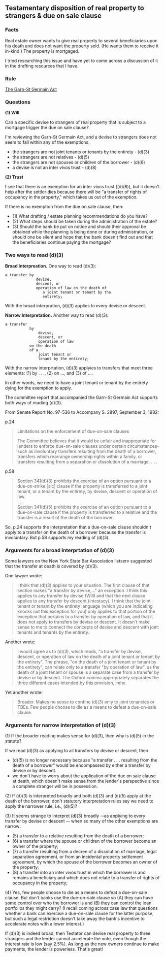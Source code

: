## Testamentary disposition of real property to strangers & due on sale clause

### Facts

Real estate owner wants to give real property to several beneficiaries upon his death and does not want the property sold. (He wants them to receive it in-kind.) The property is mortgaged.

I tried researching this issue and have yet to come across a discussion of it in the drafting resources that I have.  


### Rule

[The Garn-St Germain Act](https://www.law.cornell.edu/uscode/text/12/1701j-3)

<!-- 

- [ ] 2024-03-04 Write the rule section. 

-->


### Questions 

**(1) Will**

Can a specific devise to strangers of real property that is subject to a mortgage trigger the due on sale clause? 

I'm reviewing the Garn-St Germain Act, and a devise to strangers does not seem to fall within any of the exemptions: 

- the strangers are not joint tenants or tenants by the entirety - (d)(3)
- the strangers are not relatives - (d)(5) 
- the strangers are not spouses or children of the borrower - (d)(6) 
- a devise is not an inter vivos trust - (d)(8) 

**(2) Trust**

I see that there is an exemption for an inter vivos trust ((d)(8)), but it doesn't help after the settlor dies because there will be "a transfer of rights of occupancy in the property," which takes us out of the exemption. 

If there is no exemption from the due on sale clause, then: 

- (1) What drafting / estate planning recommendations do you have?
- (2) What steps should be taken during the administration of the estate? 
- (3) Should the bank be put on notice and should their approval be obtained while the planning is being done or during administration, or should one be silent and hope that the bank doesn't find out and that the beneficiaries continue paying the mortgage?


### Two ways to read (d)(3)

**Broad Interpreation.** One way to read (d)(3): 

```
a transfer by 
              devise,
              descent, or
              operation of law on the death of 
                 a joint tenant or tenant by the 
                 entirety;
```

With the broad interpration, (d)(3) applies to every devise or descent. 

**Narrow Interpretation.** Another way to read (d)(3): 

```
a transfer 
           by 
               devise,
               descent, or
               operation of law
           on the death
           of a 
               joint tenant or  
               tenant by the entirety;
```

With the narrow interprtation, (d)(3) applyies to transfers that meet three elements: (1) by . . ., (2) on ..., and (3) of ....

In other words, we need to have a joint tenant or tenant by the entirety dying for the exemption to apply. 

The committee report that accompanied the Garn-St Germain Act supports both ways of reading (d)(3).

From Senate Report No. 97-536 to Accompany S. 2897, September 3, 1982: 

p.24

> Limitations on the enforcement of due-on-sale clauses  
>   
> The Committee believes that it would be unfair and inappropriate for lenders to enforce due-on-sale clauses under certain circumstances-such as involuntary transfers resulting from the death of a borrower, transfers which rearrange ownership rights within a family, or transfers resulting from a separation or dissolution of a marriage. . . . 

p.58

> Section 341(d)(3) prohibits the exercise of an option pursuant to a due-on-strike [sic] clause if the property is transferred to a joint tenant, or a tenant by the entirety, by devise, descent or operation of law.  
> . . .  
> Section 341(d)(5) prohibits the exercise of an option pursuant to a due-on-sale clause if the property is transferred to a relative and the transfer is a result of the death of the borrower.

So, p.24 supports the interpretation that a due-on-sale clause shouldn't apply to a transfer on the death of a borrower because the transfer is involuntary. But p.58 supports my reading of (d)(3). 

### Arguments for a broad interprtation of (d)(3)


Some lawyers on the New York State Bar Association listserv suggested that the transfer at death is covered by (d)(3). 

One lawyer wrote: 

> I think that (d)(3) applies to your situation.  The first clause of that section makes "a transfer by devise,..." an exception.   I think this applies to any transfer by devise (Will) and that the next clause applies to any transfer by descent (intestacy).  I think that the joint tenant or tenant by the entirety language (which you are indicating knocks out this exception for you) only applies to that portion of the exception that pertains to a transfer by operation of law, and that it does not apply to transfers by devise or descent.  It doesn't make sense to me to connect the concepts of devise and descent with joint tenants and tenants by the entirety.

Another wrote: 

> I would agree as to (d)(3), which reads, "a transfer by devise, descent, or operation of law on the death of a joint tenant or tenant by the entirety". The phrase, "on the death of a joint tenant or tenant by the entirety", can relate only to a transfer "by operation of law", as the death of a joint tenant or spouse is a separate case from a transfer by devise or by descent. The Oxford comma appropriately separates the three different cases intended by this provision, imho. 

Yet another wrote: <!-- Lewis Taishoff, [RE: Scope of Garn-St Germain Act (d)(3) exemption?](https://communities.nysba.org/discussion/scope-of-garn-st-germain-act-d3-exemption), NYSBA RE Listserv, March 3, 2024. -->

> Broader. Makes no sense to confine (d)(3) only to joint tenancies or TBEs. Few people choose to die as a means to defeat a due-on-sale clause. 

### Arguments for narrow interpretation of (d)(3)

(1) If the broader reading makes sense for (d)(3), then why is (d)(5) in the statute?

If we read (d)(3) as applying to all transfers by devise or descent, then 

- (d)(5) is no longer necessary because "a transfer . . . resulting from the death of a borrower" would be encompassed by either a transfer by devise or by descent.
- we don't have to worry about the application of the due on sale clause at death, which doesn't make sense from the lender's perspective since a complete stranger will be in possession. 

(2) If (d)(3) is interpreted broadly and both (d)(3) and (d)(5) apply at the death of the borrower, don't statutory interpretation rules say we need to apply the narrower rule, i.e., (d)(5)? 

(3) It seems strange to interpret (d)(3) broadly --as applying to every transfer by devise or descent -- when so many of the other exemptions are narrow: 

- (5)  a transfer to a relative resulting from the death of a borrower;
- (6)  a transfer where the spouse or children of the borrower become an owner of the property;
- (7)  a transfer resulting from a decree of a dissolution of marriage, legal separation agreement, or from an incidental property settlement agreement, by which the spouse of the borrower becomes an owner of the property;
- (8)  a transfer into an inter vivos trust in which the borrower is and remains a beneficiary and which does not relate to a transfer of rights of occupancy in the property;

(4) Yes, few people choose to die as a means to defeat a due-on-sale clause. But don't banks use the due-on-sale clause so (A) they can have some control over who the borrower is and (B) they can control the loan portfolios they might carry? (I recall coming across case law that questions whether a bank can exercise a due-on-sale clause for the latter purpose, but such a legal restriction doesn't take away the bank's incentive to accelerate notes with a lower interest.) 


If (d)(3) is indeed broad, then Testator can devise real property to three strangers and the lender cannot accelerate the note, even though the interest rate is low (say 2.5%). As long as the new owners continue to make payments, the lender is powerless. That's great! 


<!--

The end of an Emily Dickinson poem comes to mind:

> But, most, like Chaos-Stopless-cool-  
> Without a Chance, or Spar-  
> Or even a Report of Land-  
> To justify-Despair.  

-->


<!-- 
Personally, I don't think the exemption applies when a transfer is made to strangers because (1) then we wouldn't need the exemption in (d)(5), and (2) it doesn't make sense from a lender's perspective -- someone completely unrelated to the borrower is now in the position of the borrower. 
-->